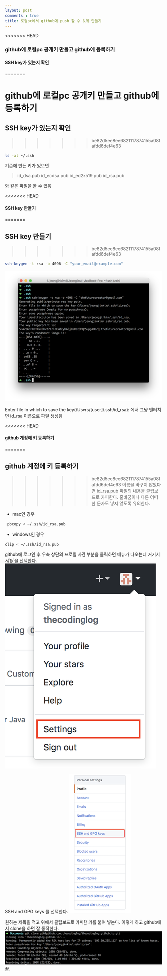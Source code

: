 ```yaml
---
layout: post
comments : true
title: 로컬pc에서 github에 push 할 수 있게 만들기
---
```

<<<<<<< HEAD
### github에 로컬pc 공개키 만들고 github에 등록하기
#### SSH key가 있는지 확인
=======
# github에 로컬pc 공개키 만들고 github에 등록하기
## SSH key가 있는지 확인
>>>>>>> be82d5ee8ee6821117874155a08fafdd6def4e63
```sh
ls -al ~/.ssh
```
기존에 만든 키가 있으면
> id_dsa.pub
id_ecdsa.pub
id_ed25519.pub
id_rsa.pub

와 같은 파일을 볼 수 있음

<<<<<<< HEAD
#### SSH key 만들기
=======
## SSH key 만들기
>>>>>>> be82d5ee8ee6821117874155a08fafdd6def4e63
```sh
ssh-keygen -t rsa -b 4096 -C "your_email@example.com"
```

![image](../images/link-with-github/make-ssh-key.png)

Enter file in which to save the key(/Users/[user]/.ssh/id_rsa):
에서 그냥 엔터치면 id_rsa 이름으로 파일 생성됨

<<<<<<< HEAD
#### github 계정에 키 등록하기
=======
## github 계정에 키 등록하기
>>>>>>> be82d5ee8ee6821117874155a08fafdd6def4e63
이름을 바꾸지 않았다면 id_rsa.pub 파일의 내용을 클립보드로 카피한다.
줄바꿈이나 다른 어떠한 문자도 넣지 않도록 유의한다.

- mac인 경우
```sh
 pbcopy < ~/.ssh/id_rsa.pub
```

- windows인 경우
```sh
clip < ~/.ssh/id_rsa.pub
```
github에 로그인 후 우측 상단의 프로필 사진 부분을 클릭하면 메뉴가 나오는데 거기서 *세팅* 을 선택한다.
![image](../images/link-with-github/settings.png)

SSH and GPG keys 를 선택한다.
![image](../images/link-with-github/menu-ssh.png)

원하는 제목을 적고 위에서 클립보드로 카피한 키를 붙여 넣는다.
이렇게 하고 github에서 clone을 하면 잘 동작한다.
![image](../images/link-with-github/clone.png)
끝.
